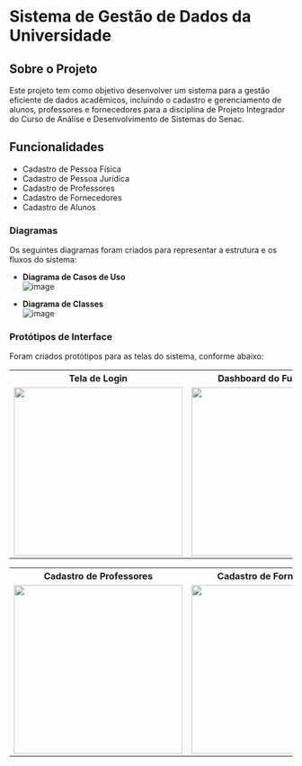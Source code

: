 # Sistema de Gestão de Dados da Universidade  

## Sobre o Projeto  
Este projeto tem como objetivo desenvolver um sistema para a gestão eficiente de dados acadêmicos, incluindo o cadastro e gerenciamento de alunos, professores e fornecedores para a disciplina de Projeto Integrador do Curso de Análise e Desenvolvimento de Sistemas do Senac.  

##  Funcionalidades  
- Cadastro de Pessoa Física ​
- Cadastro de Pessoa Jurídica ​
- Cadastro de Professores ​
- Cadastro de Fornecedores ​
- Cadastro de Alunos
 


###  Diagramas  
Os seguintes diagramas foram criados para representar a estrutura e os fluxos do sistema:  
- **Diagrama de Casos de Uso**   
 ![image](https://github.com/user-attachments/assets/569c44f9-2e18-48d8-95aa-6e5fcaf936cd)

- **Diagrama de Classes**   
![image](https://github.com/user-attachments/assets/b9462230-5b62-4f37-b0ee-99211d8aa286)



###  Protótipos de Interface  
Foram criados protótipos para as telas do sistema, conforme abaixo:

<table>
  <tr>
    <th>Tela de Login</th>
    <th>Dashboard do Funcionário</th>
   <th>Cadastro de Pessoa Física</th>
    <th>Cadastro de Pessoa Jurídica</th>
  </tr>
  <tr>
    <td><img src="https://github.com/user-attachments/assets/c7ce55b6-3808-454b-a568-fae2dc8fd475" width="300"></td>
    <td><img src="https://github.com/user-attachments/assets/14d3a6c4-2d94-4ef1-8448-6bba017e4c4c" width="300"></td>
    <td><img src="https://github.com/user-attachments/assets/e786179b-019c-47bf-bf32-3e1488229efa" width="300"></td>
    <td><img src="https://github.com/user-attachments/assets/9972b90e-27ef-4706-9bac-b1e29de5928c" width="300"></td>
    
  </tr>

</table>
<table>
  <tr>
    <th>Cadastro de Professores</th>
    <th>Cadastro de Fornecedores</th>
   <th>Cadastro de Alunos</th>
  </tr>
  <tr>
    <td><img src="https://github.com/user-attachments/assets/8d58cacd-6c03-4f68-b72c-9c70e6eaad18" width="300"></td>
    <td><img src="https://github.com/user-attachments/assets/67b11508-2b76-4f74-b089-8eacbefa83ec" width="300"></td>
    <td><img src="https://github.com/user-attachments/assets/3074b39d-375e-46ff-ab55-06464e2cd634" width="300"></td>
  </tr>
</table>


